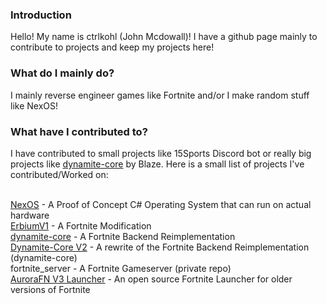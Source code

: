 ### Introduction
Hello! My name is ctrlkohl (John Mcdowall)! I have a github page mainly to contribute to projects and keep my projects here!

### What do I mainly do?
I mainly reverse engineer games like Fortnite and/or I make random stuff like NexOS!

### What have I contributed to?
I have contributed to small projects like 15Sports Discord bot or really big projects like <a href="https://github.com/Trail-Blaze/dynamite-core">dynamite-core</a> by Blaze. Here is a small list of projects I've contributed/Worked on:<br><br>

<a href="https://github.com/NexOSDevs/Nex-Legacy">NexOS</a> - A Proof of Concept C# Operating System that can run on actual hardware<br>
<a href="https://github.com/ErbiumDev/ErbiumV1">ErbiumV1</a> - A Fortnite Modification<br>
<a href="https://github.com/Trail-Blaze/dynamite-core">dynamite-core</a> - A Fortnite Backend Reimplementation<br>
<a href="https://github.com/Trail-Blaze/Dynamite-Core-V2">Dynamite-Core V2</a> - A rewrite of the Fortnite Backend Reimplementation (dynamite-core)<br>
fortnite_server - A Fortnite Gameserver (private repo)<br>
<a href="https://github.com/Aurora-FN/Launcher">AuroraFN V3 Launcher</a> - An open source Fortnite Launcher for older versions of Fortnite 

<!--
**ctrlkohl/ctrlkohl** is a ✨ _special_ ✨ repository because its `README.md` (this file) appears on your GitHub profile.

Here are some ideas to get you started:

- 🔭 I’m currently working on ...
- 🌱 I’m currently learning ...
- 👯 I’m looking to collaborate on ...
- 🤔 I’m looking for help with ...
- 💬 Ask me about ...
- 📫 How to reach me: ...
- 😄 Pronouns: ...
- ⚡ Fun fact: ...
-->
